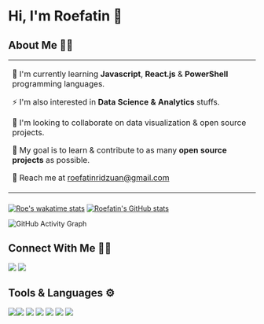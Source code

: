 # Hi, I'm Roefatin 👋

## About Me 👩‍💻

<table>
  <tr>
    <td valign="center">
      
 🌱  I'm currently learning **Javascript**, **React.js** & **PowerShell** programming languages.
      
 ⚡  I'm also interested in **Data Science & Analytics** stuffs.
      
 👯  I'm looking to collaborate on data visualization & open source projects.
      
 🔭  My goal is to learn & contribute to as many **open source projects** as possible.
 
 📧  Reach me at roefatinridzuan@gmail.com

  </tr>
  </table>
 
 ###
 [![Roe's wakatime stats](https://github-readme-stats.vercel.app/api/wakatime?username=roewan)](https://github.com/roewan/github-readme-stats)
 [![Roefatin's GitHub stats](https://github-readme-stats.vercel.app/api?username=roewan&show_icons=true&theme=synthwave)](https://github.com/roewan/github-readme-stats)
 <!--[![Top Langs](https://github-readme-stats.vercel.app/api/top-langs/?username=roewan&layout=compact&theme=synthwave)](https://github.com/roewan/github-readme-stats)-->
![GitHub Activity Graph](https://activity-graph.herokuapp.com/graph?username=roewan&theme=synthwave&hide_border=true)

## Connect With Me 👋🏼

<p align="left">  
<a href="https://twitter.com/roewan90" target="blank"><img src="https://img.icons8.com/color/35/000000/twitter--v2.png"/></a>
<a href="https://linkedin.com/in/roewan" target="blank"><img src="https://img.icons8.com/color/35/000000/linkedin.png"/></a>
</p>
    
## Tools & Languages ⚙️

<img src="https://img.icons8.com/color/48/000000/python--v1.png"/><img src="https://img.icons8.com/external-flaticons-lineal-color-flat-icons/64/000000/external-sql-computer-programming-flaticons-lineal-color-flat-icons.png"/>
<img src="https://img.icons8.com/fluency/48/000000/powershell.png"/>
<img src="https://img.icons8.com/ios/50/1A1A1A/raspberry-pi.png"/>
<img src="https://img.icons8.com/color/48/000000/power-bi.png"/>
<img src="https://img.icons8.com/fluency/48/000000/grafana.png"/>
<img src="https://img.icons8.com/fluency/35/000000/visual-studio-code-2019.png"/>
<!--<img src="https://download.logo.wine/logo/InfluxDB/InfluxDB-Logo.wine.png"/>
-->

<!--
**roewan/roewan** is a ✨ _special_ ✨ repository because its `README.md` (this file) appears on your GitHub profile.

Here are some ideas to get you started:

- 🔭 I’m currently working on ...
- 🌱 I’m currently learning ...
- 👯 I’m looking to collaborate on ...
- 🤔 I’m looking for help with ...
- 💬 Ask me about ...
- 📫 How to reach me: ...
- 😄 Pronouns: ...
- ⚡ Fun fact: ...
-->
